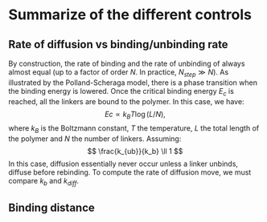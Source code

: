 # Summarize of the different controls
## Rate of diffusion vs binding/unbinding rate
By construction, the rate of binding and the rate of unbinding of always almost equal (up to a factor of order $N$. In practice, $N_{step}\gg N$).
As illustrated by the Polland-Scheraga model, there is a phase transition when the binding energy is lowered. Once the critical binding energy $E_c$ is reached, all the linkers are bound to the polymer. In this case, we have:
$$
Ec \propto k_B T \log(L/N),
$$
where $k_B$ is the Boltzmann constant, $T$ the temperature, $L$ the total length of the polymer and $N$ the number of linkers. Assuming:
$$
\frac{k_{ub}}{k_b} \ll 1
$$
In this case, diffusion essentially never occur unless a linker unbinds, diffuse before rebinding. To compute the rate of diffusion move, we must compare $k_b$ and $k_{diff}$. 

## Binding distance
